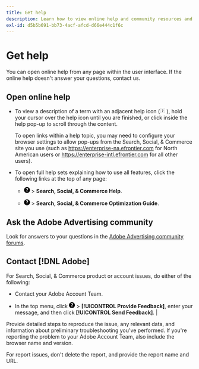 ```yaml
---
title: Get help
description: Learn how to view online help and community resources and how to get technical support.
exl-id: d5b5b691-bb73-4acf-afcd-d66e444c1f6c
---
```

# Get help

You can open online help from any page within the user interface. If the online help doesn't answer your questions, contact us.

## Open online help

* To view a description of a term with an adjacent help icon (![Help icon](/help/search-social-commerce/assets/help-field.png "Help icon") ), hold your cursor over the help icon until you are finished, or click inside the help pop-up to scroll through the content.

  To open links within a help topic, you may need to configure your browser settings to allow pop-ups from the Search, Social, & Commerce site you use (such as https://enterprise-na.efrontier.com for North American users or https://enterprise-intl.efrontier.com for all other users).

* To open full help sets explaining how to use all features, click the following links at the top of any page:

  * ![Help](/help/search-social-commerce/assets/help-main-menu.png "Help") > **Search, Social, & Commerce Help**.

  * ![Help](/help/search-social-commerce/assets/help-main-menu.png "Help") > **Search, Social, & Commerce Optimization Guide**.

## Ask the Adobe Advertising community

Look for answers to your questions in the [Adobe Advertising community forums](https://experienceleaguecommunities.adobe.com/t5/adobe-advertising-cloud/ct-p/adobe-advertising-cloud-community).

## Contact [!DNL Adobe]

For Search, Social, & Commerce product or account issues, do either of the following:

* Contact your Adobe Account Team.

* In the top menu, click ![Help](/help/search-social-commerce/assets/help-main-menu.png "Help") > **[!UICONTROL Provide Feedback]**, enter your message, and then click **[!UICONTROL Send Feedback]**. |

Provide detailed steps to reproduce the issue, any relevant data, and information about preliminary troubleshooting you've performed. If you're reporting the problem to your Adobe Account Team, also include the browser name and version.

For report issues, don't delete the report, and provide the report name and URL.
